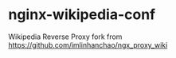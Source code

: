 # nginx-wikipedia-conf
Wikipedia Reverse Proxy fork from https://github.com/imlinhanchao/ngx_proxy_wiki
